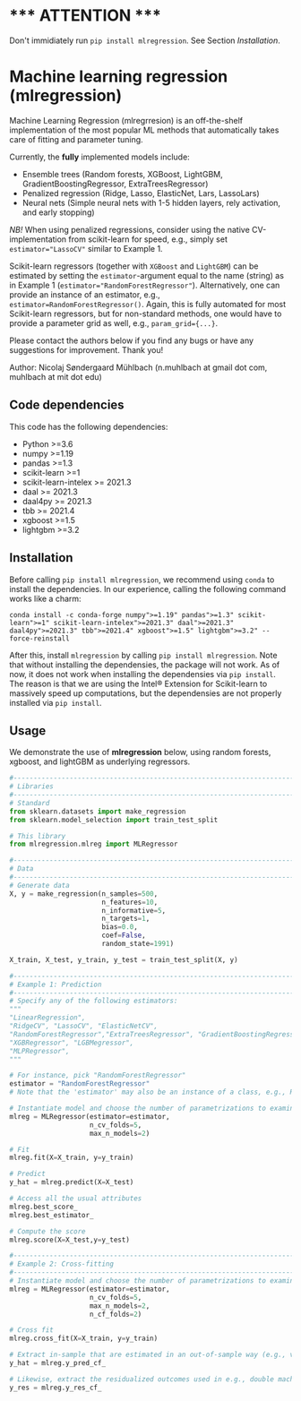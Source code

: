 
# *** ATTENTION ***
Don't immidiately run `pip install mlregression`. See Section _Installation_.

# Machine learning regression (mlregression)

Machine Learning Regression (mlregrresion) is an off-the-shelf implementation of the most popular ML methods that automatically takes care of fitting and parameter tuning.

Currently, the __fully__ implemented models include:
- Ensemble trees (Random forests, XGBoost, LightGBM, GradientBoostingRegressor, ExtraTreesRegressor)
- Penalized regression (Ridge, Lasso, ElasticNet, Lars, LassoLars) 
- Neural nets (Simple neural nets with 1-5 hidden layers, rely activation, and early stopping)

_NB!_ When using penalized regressions, consider using the native CV-implementation from scikit-learn for speed, e.g., simply set `estimator="LassoCV"` similar to Example 1.

Scikit-learn regressors (together with `XGBoost` and `LightGBM`) can be estimated by setting the `estimator`-argument equal to the name (string) as in Example 1 (`estimator="RandomForestRegressor"`).
Alternatively, one can provide an instance of an estimator, e.g., `estimator=RandomForestRegressor()`. Again, this is fully automated for most Scikit-learn regressors, but for non-standard methods, one would have to provide a parameter grid as well, e.g., `param_grid={...}`.

Please contact the authors below if you find any bugs or have any suggestions for improvement. Thank you!

Author: Nicolaj Søndergaard Mühlbach (n.muhlbach at gmail dot com, muhlbach at mit dot edu) 

## Code dependencies
This code has the following dependencies:

- Python >=3.6
- numpy >=1.19
- pandas >=1.3
- scikit-learn >=1
- scikit-learn-intelex >= 2021.3
- daal >= 2021.3
- daal4py >= 2021.3
- tbb >= 2021.4
- xgboost >=1.5
- lightgbm >=3.2


## Installation
Before calling `pip install mlregression`, we recommend using `conda` to install the dependencies. In our experience, calling the following command works like a charm:
```
conda install -c conda-forge numpy">=1.19" pandas">=1.3" scikit-learn">=1" scikit-learn-intelex">=2021.3" daal">=2021.3" daal4py">=2021.3" tbb">=2021.4" xgboost">=1.5" lightgbm">=3.2" --force-reinstall
```
After this, install `mlregression` by calling `pip install mlregression`.
Note that without installing the dependensies, the package will not work. As of now, it does not work when installing the dependensies via `pip install`. The reason is that we are using the Intel® Extension for Scikit-learn to massively speed up computations, but the dependensies are not properly installed via `pip install`.

## Usage
We demonstrate the use of __mlregression__ below, using random forests, xgboost, and lightGBM as underlying regressors.

```python
#------------------------------------------------------------------------------
# Libraries
#------------------------------------------------------------------------------
# Standard
from sklearn.datasets import make_regression
from sklearn.model_selection import train_test_split

# This library
from mlregression.mlreg import MLRegressor

#------------------------------------------------------------------------------
# Data
#------------------------------------------------------------------------------
# Generate data
X, y = make_regression(n_samples=500,
                       n_features=10, 
                       n_informative=5,
                       n_targets=1,
                       bias=0.0,
                       coef=False,
                       random_state=1991)

X_train, X_test, y_train, y_test = train_test_split(X, y)

#------------------------------------------------------------------------------
# Example 1: Prediction
#------------------------------------------------------------------------------
# Specify any of the following estimators:
"""
"LinearRegression",
"RidgeCV", "LassoCV", "ElasticNetCV",
"RandomForestRegressor","ExtraTreesRegressor", "GradientBoostingRegressor",
"XGBRegressor", "LGBMegressor",
"MLPRegressor",
"""

# For instance, pick "RandomForestRegressor"
estimator = "RandomForestRegressor"
# Note that the 'estimator' may also be an instance of a class, e.g., RandomForestRegressor(), conditional on being imported first, e.g. from sklearn.ensemble import RandomForestRegressor

# Instantiate model and choose the number of parametrizations to examine using cross-validation ('max_n_models') and the number of cross-validation folds ('n_cv_folds')
mlreg = MLRegressor(estimator=estimator,
                    n_cv_folds=5,
                    max_n_models=2)

# Fit
mlreg.fit(X=X_train, y=y_train)

# Predict
y_hat = mlreg.predict(X=X_test)

# Access all the usual attributes
mlreg.best_score_
mlreg.best_estimator_

# Compute the score
mlreg.score(X=X_test,y=y_test)

#------------------------------------------------------------------------------
# Example 2: Cross-fitting
#------------------------------------------------------------------------------
# Instantiate model and choose the number of parametrizations to examine using cross-validation ('max_n_models'), the number of cross-validation folds ('n_cv_folds'), AND the number of cross-fitting folds ('n_cf_folds')
mlreg = MLRegressor(estimator=estimator,
                    n_cv_folds=5,
                    max_n_models=2,
                    n_cf_folds=2)

# Cross fit
mlreg.cross_fit(X=X_train, y=y_train)

# Extract in-sample that are estimated in an out-of-sample way (e.g., via cross-fitting)
y_hat = mlreg.y_pred_cf_

# Likewise, extract the residualized outcomes used in e.g., double machine learning. This is \tilde{Y} = Y - E[Y|X=x]
y_res = mlreg.y_res_cf_
```

<!-- ## Example
We provide an example script in `demo.py`. -->
